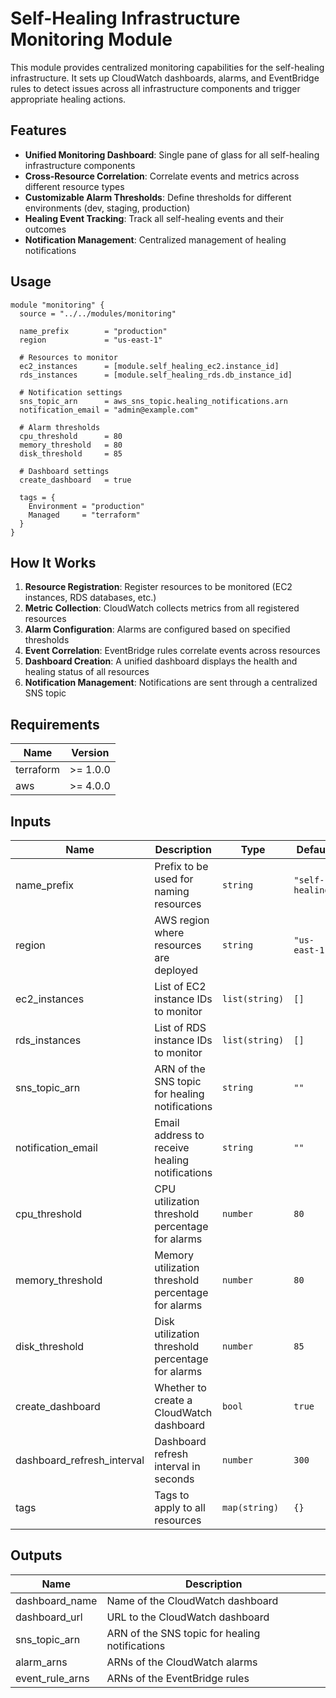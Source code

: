 # Self-Healing Infrastructure Monitoring Module

This module provides centralized monitoring capabilities for the self-healing infrastructure. It sets up CloudWatch dashboards, alarms, and EventBridge rules to detect issues across all infrastructure components and trigger appropriate healing actions.

## Features

- **Unified Monitoring Dashboard**: Single pane of glass for all self-healing infrastructure components
- **Cross-Resource Correlation**: Correlate events and metrics across different resource types
- **Customizable Alarm Thresholds**: Define thresholds for different environments (dev, staging, production)
- **Healing Event Tracking**: Track all self-healing events and their outcomes
- **Notification Management**: Centralized management of healing notifications

## Usage

```hcl
module "monitoring" {
  source = "../../modules/monitoring"

  name_prefix        = "production"
  region             = "us-east-1"
  
  # Resources to monitor
  ec2_instances      = [module.self_healing_ec2.instance_id]
  rds_instances      = [module.self_healing_rds.db_instance_id]
  
  # Notification settings
  sns_topic_arn      = aws_sns_topic.healing_notifications.arn
  notification_email = "admin@example.com"
  
  # Alarm thresholds
  cpu_threshold      = 80
  memory_threshold   = 80
  disk_threshold     = 85
  
  # Dashboard settings
  create_dashboard   = true
  
  tags = {
    Environment = "production"
    Managed     = "terraform"
  }
}
```

## How It Works

1. **Resource Registration**: Register resources to be monitored (EC2 instances, RDS databases, etc.)
2. **Metric Collection**: CloudWatch collects metrics from all registered resources
3. **Alarm Configuration**: Alarms are configured based on specified thresholds
4. **Event Correlation**: EventBridge rules correlate events across resources
5. **Dashboard Creation**: A unified dashboard displays the health and healing status of all resources
6. **Notification Management**: Notifications are sent through a centralized SNS topic

## Requirements

| Name | Version |
|------|---------|
| terraform | >= 1.0.0 |
| aws | >= 4.0.0 |

## Inputs

| Name | Description | Type | Default | Required |
|------|-------------|------|---------|:--------:|
| name_prefix | Prefix to be used for naming resources | `string` | `"self-healing"` | no |
| region | AWS region where resources are deployed | `string` | `"us-east-1"` | no |
| ec2_instances | List of EC2 instance IDs to monitor | `list(string)` | `[]` | no |
| rds_instances | List of RDS instance IDs to monitor | `list(string)` | `[]` | no |
| sns_topic_arn | ARN of the SNS topic for healing notifications | `string` | `""` | no |
| notification_email | Email address to receive healing notifications | `string` | `""` | no |
| cpu_threshold | CPU utilization threshold percentage for alarms | `number` | `80` | no |
| memory_threshold | Memory utilization threshold percentage for alarms | `number` | `80` | no |
| disk_threshold | Disk utilization threshold percentage for alarms | `number` | `85` | no |
| create_dashboard | Whether to create a CloudWatch dashboard | `bool` | `true` | no |
| dashboard_refresh_interval | Dashboard refresh interval in seconds | `number` | `300` | no |
| tags | Tags to apply to all resources | `map(string)` | `{}` | no |

## Outputs

| Name | Description |
|------|-------------|
| dashboard_name | Name of the CloudWatch dashboard |
| dashboard_url | URL to the CloudWatch dashboard |
| sns_topic_arn | ARN of the SNS topic for healing notifications |
| alarm_arns | ARNs of the CloudWatch alarms |
| event_rule_arns | ARNs of the EventBridge rules |
